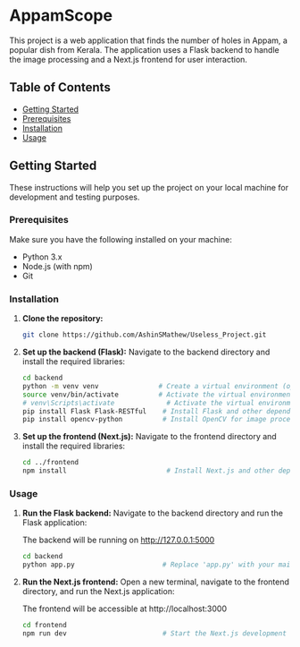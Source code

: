 # AppamScope

This project is a web application that finds the number of holes in Appam, a popular dish from Kerala. The application uses a Flask backend to handle the image processing and a Next.js frontend for user interaction.

## Table of Contents

- [Getting Started](#getting-started)
- [Prerequisites](#prerequisites)
- [Installation](#installation)
- [Usage](#usage)

## Getting Started

These instructions will help you set up the project on your local machine for development and testing purposes.

### Prerequisites

Make sure you have the following installed on your machine:

- Python 3.x
- Node.js (with npm)
- Git

### Installation

1. **Clone the repository:**

   ```bash
   git clone https://github.com/AshinSMathew/Useless_Project.git
2. **Set up the backend (Flask):**
   Navigate to the backend directory and install the required libraries:
   ```bash
   cd backend
   python -m venv venv               # Create a virtual environment (optional)
   source venv/bin/activate          # Activate the virtual environment (Linux/Mac)
   # venv\Scripts\activate             # Activate the virtual environment (Windows)
   pip install Flask Flask-RESTful    # Install Flask and other dependencies
   pip install opencv-python          # Install OpenCV for image processing
3. **Set up the frontend (Next.js):**
   Navigate to the frontend directory and install the required libraries:
   ```bash
   cd ../frontend
   npm install                         # Install Next.js and other dependencies

### Usage
1. **Run the Flask backend:**
   Navigate to the backend directory and run the Flask application:
   
   The backend will be running on http://127.0.0.1:5000
   ```bash
   cd backend
   python app.py                      # Replace 'app.py' with your main Flask file

3. **Run the Next.js frontend:**
   Open a new terminal, navigate to the frontend directory, and run the Next.js application:
   
   The frontend will be accessible at http://localhost:3000
    ```bash
    cd frontend
    npm run dev                        # Start the Next.js development server
